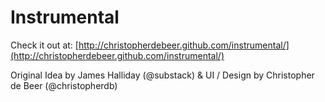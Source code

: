 Instrumental
=============

Check it out at: [http://christopherdebeer.github.com/instrumental/](http://christopherdebeer.github.com/instrumental/)

Original Idea by James Halliday (@substack) &amp; UI / Design by Christopher de Beer (@christopherdb)